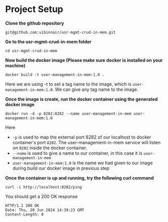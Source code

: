 # Project Setup

**Clone the github repository**

``` git@github.com:vibinnair/usr-mgmt-crud-in-mem.git ```

**Go to the usr-mgmt-crud-in-mem folder**

``` cd usr-mgmt-crud-in-mem ```

**Now build the docker image (Please make sure docker is installed on your machine)**

```docker build -t user-management-in-mem:1.0 .```

Here we are using -t to set a tag name to the image, which is ```user-management-in-mem:1.0```. We can give any tag name to the image.

**Once the image is create, run the docker container using the generated docker image**

``` docker run -d -p 8282:8282 --name user-management-in-mem user-management-in-mem:1.0 ```

Here 
 - `-p` is used to map the external port 8282 of our localhost to docker container's port `8282`. The user-management-in-mem service will listen on `8282` inside the docker container.
 - `--name` is used to give a name to our container, in this case it is `user-management-in-mem`
 - `user-management-in-mem:1.0` is the name we had given to our image during build our docker image in previous step


**Once the container is up and running, try the following curl command**

```curl -i http://localhost:8282/ping```

You should get a 200 OK response 
```
HTTP/1.1 200 OK
Date: Thu, 20 Jun 2024 14:39:23 GMT
Content-Length: 0
```

